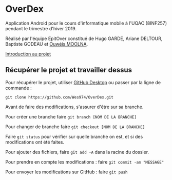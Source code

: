 # OverDex

Application Android pour le cours d'informatique mobile à l'UQAC (8INF257) pendant le trimestre d'hiver 2019.

Réalisé par l'équipe EpitOver constitué de Hugo GARDE, Ariane DELTOUR, Baptiste GODEAU et [Ouwéis MOOLNA](https://github.com/Wes974).

[Introduction au projet](docs/EpitOver.pdf)

## Récupérer le projet et travailler dessus

Pour récupérer le projet, utiliser [GitHub Desktop](https://desktop.github.com) ou passer par la ligne de commande :

`git clone https://github.com/Wes974/OverDex.git`

Avant de faire des modifications, s'assurer d'être sur sa branche.

Pour créer une branche faire `git branch [NOM DE LA BRANCHE]`

Pour changer de branche faire `git checkout [NOM DE LA BRANCHE]`

Faire `git status` pour vérifier sur quelle branche on est, et si des modifications ont été faites.

Pour ajouter des fichiers, faire `git add -A` dans la racine du dossier.

Pour prendre en compte les modifications : faire `git commit -am "MESSAGE"`

Pour envoyer les modifications sur GitHub : faire `git push`
